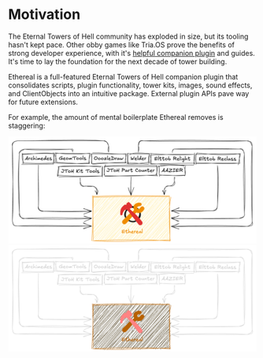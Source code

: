 # Motivation

The Eternal Towers of Hell community has exploded in size, but its tooling
hasn't kept pace. Other obby games like Tria.OS prove the benefits of strong
developer experience, with it's [helpful companion plugin][Tria.OS Companion Plugin]
and guides. It's time to lay the foundation for the next decade of tower
building.

Ethereal is a full-featured Eternal Towers of Hell companion plugin that
consolidates scripts, plugin functionality, tower kits, images, sound effects,
and ClientObjects into an intuitive package. External plugin APIs pave way for
future extensions.

For example, the amount of mental boilerplate Ethereal removes is staggering:

<img src="../../images/others-to-ethereal-light.png#only-light" />
<img src="../../images/others-to-ethereal-dark.png#only-dark" />

[Tria.OS Companion Plugin]: https://github.com/Tria-Studio/Tria-OS-Plugin
